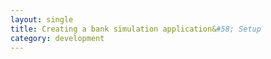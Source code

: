 ```yaml
---
layout: single
title: Creating a bank simulation application&#58; Setup
category: development
---
```




